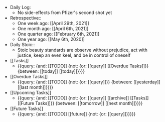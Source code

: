 - Daily Log:
    - No side-effects from Pfizer's second shot yet
- Retrospective::
    - One week ago: [[April 29th, 2021]]
    - One month ago: [[April 6th, 2021]]
    - One quarter ago: [[February 6th, 2021]]
    - One year ago: [[May 6th, 2020]]
- Daily Stoic::
    - Stoic beauty standards are observe without prejudice, act with justice, keep an even keel, and be in control of oneself
- [[Tasks]]
    - {{query: {and: [[TODO]] {not: {or: [[query]] [[Overdue Tasks]]}} {between: [[today]] [[today]]}}}}
- [[Overdue Tasks]]
    - {{query: {and: [[TODO]] {not: {or: [[query]]}} {between: [[yesterday]] [[last month]]}}}}
- [[Upcoming Tasks]]
    - {{query: {and: [[TODO]] {not: {or: [[query]] [[archive]] [[Tasks]] [[Future Tasks]]}} {between: [[tomorrow]] [[next month]]}}}}
- [[Future Tasks]]
    - {{query: {and: [[TODO]] [[future]] {not: {or: [[query]]}}}}}
